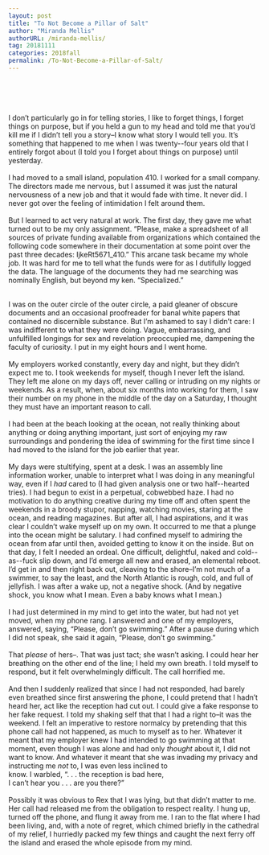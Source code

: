 ```yaml
---
layout: post
title: "To Not Become a Pillar of Salt"
author: "Miranda Mellis"
authorURL: /miranda-mellis/
tag: 20181111
categories: 2018fall
permalink: /To-Not-Become-a-Pillar-of-Salt/
---
```


<br><br>
<br><br>
I don’t particularly go in for telling stories, I like to forget things, I forget things on purpose, but if you held a gun to my head and told me that you’d kill me if I didn’t tell you a story–I know what story I would tell you. It’s something that happened to me when I was twenty--four years old that I entirely forgot about (I told you I forget about things on purpose) until yesterday.
<br><br>
I had moved to a small island, population 410. I worked for a small company. The directors made me nervous, but I assumed it was just the natural nervousness of a new job and that it would fade with time. It never did. I never got over the feeling of intimidation I felt around them.
<br><br>
But I learned to act very natural at work. The first day, they gave me what turned out to be my only assignment. “Please, make a spreadsheet of all sources of private funding available from organizations which contained the following code somewhere in their documentation at some point over the past three decades: IjkeRt5671_410.” This arcane task became my whole job. It was hard for me to tell what the funds were for as I dutifully logged the data. The language of the documents they had me searching was nominally English, but beyond my ken. “Specialized.”
<br><br>

I was on the outer circle of the outer circle, a paid gleaner of obscure documents and an occasional proofreader for banal white papers that contained no discernible substance. But I’m ashamed to say I didn’t care: I was indifferent to what they were doing. Vague, embarrassing, and unfulfilled longings for sex and revelation preoccupied me, dampening the faculty of curiosity. I put in my eight hours and I went home.
<br><br>
My employers worked constantly, every day and night, but they didn’t expect me to. I took weekends for myself, though I never left the island. They left me alone on my days off, never calling or intruding on my nights or weekends. As a result, when, about six months into working for them, I saw their number on my phone in the middle of the day on a Saturday, I thought they must have an important reason to call.
<br><br>
I had been at the beach looking at the ocean, not really thinking about anything or doing anything important, just sort of enjoying my raw surroundings and pondering the idea of swimming for the first time since I had moved to the island for the job earlier that year.
<br><br>
My days were stultifying, spent at a desk. I was an assembly line information worker, unable to interpret what I was doing in any meaningful way, even if I _had_ cared to (I had given analysis one or two half--hearted tries). I had begun to exist in a perpetual, cobwebbed haze. I had no motivation to do anything creative during my time off and often spent the weekends in a broody stupor, napping, watching movies, staring at the ocean, and reading magazines. But after all, I had aspirations, and it was clear I couldn’t wake myself up on my own. It occurred to me that a plunge into the ocean might be salutary. I had confined myself to admiring the ocean from afar until then, avoided getting to know it on the inside. But on that day, I felt I needed an ordeal. One difficult, delightful, naked and cold--as--fuck slip down, and I’d emerge all new and erased, an elemental reboot. I’d get in and then right back out, cleaving to the shore–I’m not much of a swimmer, to say the least, and the North Atlantic is rough, cold, and full of jellyfish. I was after a wake up, not a negative shock. (And by negative shock, you know what I mean. Even a baby knows what I mean.)
<br><br>
I had just determined in my mind to get into the water, but had not yet moved, when my phone rang. I answered and one of my employers, answered, saying, “Please, don’t go swimming.” After a pause during which I did not speak, she said it again, “Please, don’t go swimming.”
<br><br>
That _please_ of hers–. That was just tact; she wasn’t asking. I could hear her breathing on the other end of the line; I held my own breath. I told myself to respond, but it felt overwhelmingly difficult. The call horrified me.
<br><br>
And then I suddenly realized that since I had not responded, had barely even breathed since first answering the phone, I could pretend that I hadn’t heard her, act like the reception had cut out. I could give a fake response to her fake request. I told my shaking self that that I had a right to–it was the weekend. I felt an imperative to restore normalcy by pretending that this phone call had not happened, as much to myself as to her. Whatever it meant that my employer knew I had intended to go swimming at that moment, even though I was alone and had only _thought_ about it, I did not want to know. And whatever it meant that she was invading my privacy and instructing me _not_ to, I was even less inclined to know.<nobr> I warbled, “. . . the reception</nobr> is bad here, <nobr>I can’t hear you . . . are you there?”</nobr>
<br><br>
Possibly it was obvious to Rex that I was lying, but that didn’t matter to me. Her call had released me from the obligation to respect reality. I hung up, turned off the phone, and flung it away from me. I ran to the flat where I had been living, and, with a note of regret, which chimed briefly in the cathedral of my relief, I hurriedly packed my few things and caught the next ferry off the island and erased the whole episode from my mind.
